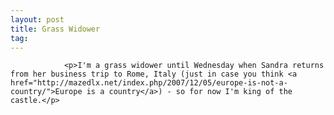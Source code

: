 ```yaml
---
layout: post
title: Grass Widower
tag: 
---
```



                <p>I'm a grass widower until Wednesday when Sandra returns from her business trip to Rome, Italy (just in case you think <a href="http://mazedlx.net/index.php/2007/12/05/europe-is-not-a-country/">Europe is a country</a>) - so for now I'm king of the castle.</p>
            
